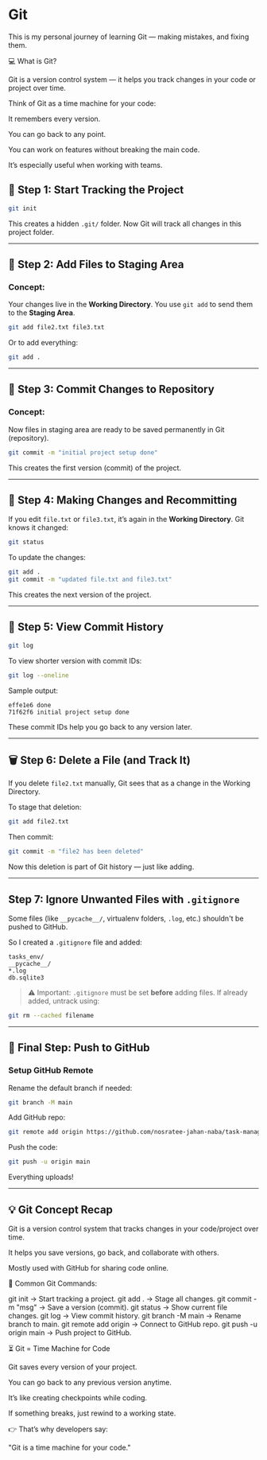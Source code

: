 
#  Git 
This is my personal journey of learning Git — making mistakes, and fixing them.

💻 What is Git?

Git is a version control system — it helps you track changes in your code or project over time.

Think of Git as a time machine for your code:

It remembers every version.

You can go back to any point.

You can work on features without breaking the main code.

It’s especially useful when working with teams.



## 📍 Step 1: Start Tracking the Project

```bash
git init
````

This creates a hidden `.git/` folder. Now Git will track all changes in this project folder.

---

## 📂 Step 2: Add Files to Staging Area

### Concept:

Your changes live in the **Working Directory**. You use `git add` to send them to the **Staging Area**.

```bash
git add file2.txt file3.txt
```

Or to add everything:

```bash
git add .
```

---

## 📝 Step 3: Commit Changes to Repository

### Concept:

Now files in staging area are ready to be saved permanently in Git (repository).

```bash
git commit -m "initial project setup done"
```

This creates the first version (commit) of the project.

---

## 🔄 Step 4: Making Changes and Recommitting

If you edit `file.txt` or `file3.txt`, it’s again in the **Working Directory**. Git knows it changed:

```bash
git status
```

To update the changes:

```bash
git add .
git commit -m "updated file.txt and file3.txt"
```

This creates the next version of the project.

---

## 📜 Step 5: View Commit History

```bash
git log
```

To view shorter version with commit IDs:

```bash
git log --oneline
```

Sample output:

```
effe1e6 done
71f62f6 initial project setup done
```

These commit IDs help you go back to any version later.

---

## 🗑️ Step 6: Delete a File (and Track It)

If you delete `file2.txt` manually, Git sees that as a change in the Working Directory.

To stage that deletion:

```bash
git add file2.txt
```

Then commit:

```bash
git commit -m "file2 has been deleted"
```

Now this deletion is part of Git history — just like adding.

---

##  Step 7: Ignore Unwanted Files with `.gitignore`

Some files (like `__pycache__/`, virtualenv folders, `.log`, etc.) shouldn't be pushed to GitHub.

So I created a `.gitignore` file and added:

```
tasks_env/
__pycache__/
*.log
db.sqlite3
```

> ⚠️ Important: `.gitignore` must be set **before** adding files.
> If already added, untrack using:

```bash
git rm --cached filename
```

---

## 🚀 Final Step: Push to GitHub

### Setup GitHub Remote

Rename the default branch if needed:

```bash
git branch -M main
```

Add GitHub repo:

```bash
git remote add origin https://github.com/nosratee-jahan-naba/task-management.git
```

Push the code:

```bash
git push -u origin main
```

Everything uploads!

---


## 💡 Git Concept Recap 

Git is a version control system that tracks changes in your code/project over time.

It helps you save versions, go back, and collaborate with others.

Mostly used with GitHub for sharing code online.

🔧 Common Git Commands:

git init → Start tracking a project.
git add . → Stage all changes.
git commit -m "msg" → Save a version (commit).
git status → Show current file changes.
git log → View commit history.
git branch -M main → Rename branch to main.
git remote add origin <url> → Connect to GitHub repo.
git push -u origin main → Push project to GitHub.

⏳ Git = Time Machine for Code

Git saves every version of your project.

You can go back to any previous version anytime.

It’s like creating checkpoints while coding.

If something breaks, just rewind to a working state.

👉 That’s why developers say:

"Git is a time machine for your code."
